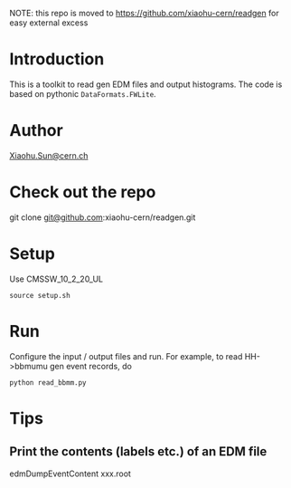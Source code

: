NOTE: this repo is moved to https://github.com/xiaohu-cern/readgen for easy external excess

# Introduction
This is a toolkit to read gen EDM files and output histograms.
The code is based on pythonic `DataFormats.FWLite`.

# Author
Xiaohu.Sun@cern.ch

# Check out the repo
git clone git@github.com:xiaohu-cern/readgen.git

# Setup
Use CMSSW_10_2_20_UL
```
source setup.sh
```

# Run
Configure the input / output files and run. For example, to read HH->bbmumu gen event records, do
```
python read_bbmm.py
```

# Tips

## Print the contents (labels etc.) of an EDM file
edmDumpEventContent xxx.root

